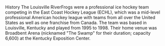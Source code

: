 History
The Louisville RiverFrogs were a professional ice hockey team competing in the East Coast Hockey League (ECHL), which was a mid-level professional American hockey league with teams from all over the United States as well as one franchise from Canada. The team was based in Louisville, Kentucky and played from 1995 to 1998. Their home venue was Broadbent Arena (nicknamed "The Swamp" for their duration; capacity 6,600) at the Kentucky Exposition Center.
